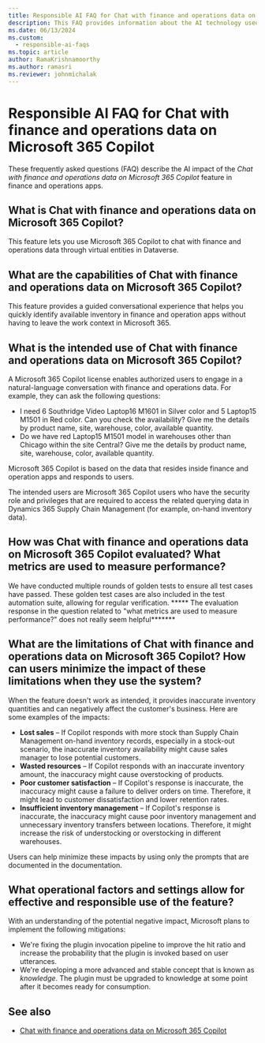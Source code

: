 ```yaml
---
title: Responsible AI FAQ for Chat with finance and operations data on Microsoft 365 Copilot
description: This FAQ provides information about the AI technology used in Chat with finance and operations data on Microsoft 365 Copilot, along with key considerations and details about how AI is used, how it was tested and evaluated, and any specific limitations.
ms.date: 06/13/2024
ms.custom: 
  - responsible-ai-faqs
ms.topic: article
author: RamaKrishnamoorthy
ms.author: ramasri
ms.reviewer: johnmichalak
---
```


# Responsible AI FAQ for Chat with finance and operations data on Microsoft 365 Copilot

These frequently asked questions (FAQ) describe the AI impact of the *Chat with finance and operations data on Microsoft 365 Copilot* feature in finance and operations apps.

## What is Chat with finance and operations data on Microsoft 365 Copilot?

This feature lets you use Microsoft 365 Copilot to chat with finance and operations data through virtual entities in Dataverse.

## What are the capabilities of Chat with finance and operations data on Microsoft 365 Copilot?

This feature provides a guided conversational experience that helps you quickly identify available inventory in finance and operation apps without having to leave the work context in Microsoft 365.

## What is the intended use of Chat with finance and operations data on Microsoft 365 Copilot?

A Microsoft 365 Copilot license enables authorized users to engage in a natural-language conversation with finance and operations data. For example, they can ask the following questions:

- I need 6 Southridge Video Laptop16 M1601 in Silver color and 5 Laptop15 M1501 in Red color. Can you check the availability? Give me the details by product name, site, warehouse, color, available quantity.
- Do we have red Laptop15 M1501 model in warehouses other than Chicago within the site Central? Give me the details by product name, site, warehouse, color, available quantity.

Microsoft 365 Copilot is based on the data that resides inside finance and operation apps and responds to users.

The intended users are Microsoft 365 Copilot users who have the security role and privileges that are required to access the related querying data in Dynamics 365 Supply Chain Management (for example, on-hand inventory data).

## How was Chat with finance and operations data on Microsoft 365 Copilot evaluated? What metrics are used to measure performance?

We have conducted multiple rounds of golden tests to ensure all test cases have passed. These golden test cases are also included in the test automation suite, allowing for regular verification. ***** The evaluation response in the question related to "what metrics are used to measure performance?" does not really seem helpful*******

## What are the limitations of Chat with finance and operations data on Microsoft 365 Copilot? How can users minimize the impact of these limitations when they use the system?

When the feature doesn't work as intended, it provides inaccurate inventory quantities and can negatively affect the customer's business. Here are some examples of the impacts:

- **Lost sales** – If Copilot responds with more stock than Supply Chain Management on-hand inventory records, especially in a stock-out scenario, the inaccurate inventory availability might cause sales manager to lose potential customers.
- **Wasted resources** – If Copilot responds with an inaccurate inventory amount, the inaccuracy might cause overstocking of products.
- **Poor customer satisfaction** – If Copilot's response is inaccurate, the inaccuracy might cause a failure to deliver orders on time. Therefore, it might lead to customer dissatisfaction and lower retention rates.
- **Insufficient inventory management** – If Copilot's response is inaccurate, the inaccuracy might cause poor inventory management and unnecessary inventory transfers between locations. Therefore, it might increase the risk of understocking or overstocking in different warehouses.

Users can help minimize these impacts by using only the prompts that are documented in the documentation.

## What operational factors and settings allow for effective and responsible use of the feature?

With an understanding of the potential negative impact, Microsoft plans to implement the following mitigations:

- We're fixing the plugin invocation pipeline to improve the hit ratio and increase the probability that the plugin is invoked based on user utterances.
- We're developing a more advanced and stable concept that is known as *knowledge*. The plugin must be upgraded to knowledge at some point after it becomes ready for consumption.

## See also

- [Chat with finance and operations data on Microsoft 365 Copilot](../../dev-itpro/m365-copilot/chat-with-fno-data-on-m365copilot.md)
